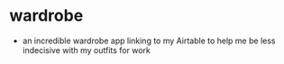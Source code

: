# wardrobe
- an incredible wardrobe app linking to my Airtable to help me be less indecisive with my outfits for work
